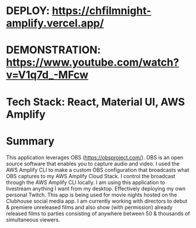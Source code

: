 # DEPLOY: https://chfilmnight-amplify.vercel.app/
# DEMONSTRATION: https://www.youtube.com/watch?v=V1q7d_-MFcw
# Tech Stack: React, Material UI, AWS Amplify

# Summary
This application leverages OBS (https://obsproject.com/). OBS is an open source software that enables you to capture audio and video. I used the AWS Amplify CLI to make a custom OBS configuration that broadcasts what OBS captures to my AWS Amplify Cloud Stack. I control the broadcast through the AWS Amplify CLI locally. I am using this application to livestream anything I want from my desktop. Effectively deploying my own personal Twitch. This app is being used for movie nights hosted on the Clubhouse social media app. I am currently working with directors to debut & premiere unreleased films and also show (with permission) already released films to parties consisting of anywhere between 50 & thousands of simultaneous viewers.  
